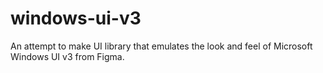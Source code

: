 # windows-ui-v3
An attempt to make UI library that emulates the look and feel of Microsoft Windows UI v3 from Figma.
